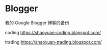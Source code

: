 # Blogger

我的 Google Blogger 博客的备份

coding
https://shaoyuan-coding.blogspot.com/

trading
https://shaoyuan-trading.blogspot.com/
